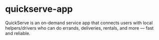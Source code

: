 # quickserve-app
QuickServe is an on-demand service app that connects users with local helpers/drivers who can do errands, deliveries, rentals, and more — fast and reliable.

